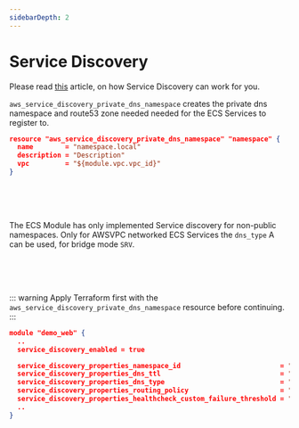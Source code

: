 ```yaml
---
sidebarDepth: 2
---
```


# Service Discovery

Please read [this](https://aws.amazon.com/blogs/aws/amazon-ecs-service-discovery/) article, on how Service Discovery can work for you.

`aws_service_discovery_private_dns_namespace` creates the private dns namespace and route53 zone needed needed for the ECS Services to register to.

```json
resource "aws_service_discovery_private_dns_namespace" "namespace" {
  name        = "namespace.local"
  description = "Description"
  vpc         = "${module.vpc.vpc_id}"
}
```

<br/>
<br/>
<br/>

The ECS Module has only implemented Service discovery for non-public namespaces. Only for AWSVPC networked ECS Services the `dns_type` A can be used, for bridge mode `SRV`.

<br/>
<br/>
<br/>

::: warning
Apply Terraform first with the `aws_service_discovery_private_dns_namespace` resource before continuing.
:::
<br/>

```json
module "demo_web" {
  ..
  service_discovery_enabled = true

  service_discovery_properties_namespace_id                         = "${aws_service_discovery_private_dns_namespace.namespace.id}"
  service_discovery_properties_dns_ttl                              = "60"
  service_discovery_properties_dns_type                             = "A"
  service_discovery_properties_routing_policy                       = "MULTIVALUE"
  service_discovery_properties_healthcheck_custom_failure_threshold = "1"
  ..
}
```
